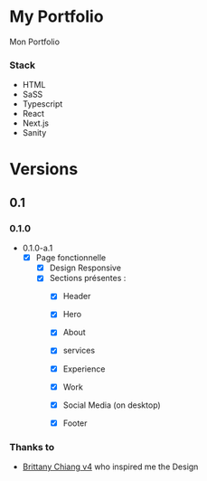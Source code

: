# My Portfolio

Mon Portfolio

### Stack

- HTML
- SaSS
- Typescript
- React
- Next.js
- Sanity


# Versions

## 0.1

### 0.1.0

- 0.1.0-a.1
    - [x]  Page fonctionnelle
        - [x]  Design Responsive
        - [x]  Sections présentes :
            - [x]  Header
            - [x]  Hero
            - [x]  About
            - [x]  services
            - [x]  Experience
            - [x]  Work
            - [x]  Social Media (on desktop)
            - [x]  Footer


### Thanks to

- [Brittany Chiang v4](https://github.com/bchiang7/v4) who inspired me the Design




